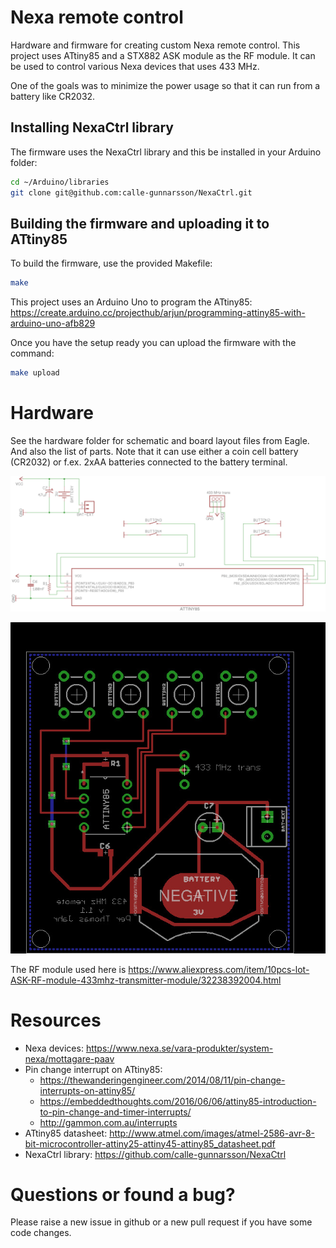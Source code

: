 # Nexa remote control

Hardware and firmware for creating custom Nexa remote control. This project uses ATtiny85 and a STX882 ASK module as the RF module. It can be used to control various Nexa devices that uses 433 MHz.

One of the goals was to minimize the power usage so that it can run from a battery like CR2032.

## Installing NexaCtrl library

The firmware uses the NexaCtrl library and this be installed in your Arduino folder:
```bash
cd ~/Arduino/libraries
git clone git@github.com:calle-gunnarsson/NexaCtrl.git
```

## Building the firmware and uploading it to ATtiny85

To build the firmware, use the provided Makefile:
```bash
make
```

This project uses an Arduino Uno to program the ATtiny85:
https://create.arduino.cc/projecthub/arjun/programming-attiny85-with-arduino-uno-afb829

Once you have the setup ready you can upload the firmware with the command:
```bash
make upload
```

# Hardware

See the hardware folder for schematic and board layout files from Eagle. And also the list of parts. Note that it can use either a coin cell battery (CR2032) or f.ex. 2xAA batteries connected to the battery terminal.

![Schematic](https://raw.githubusercontent.com/perja12/nexa_remote_control/master/hardware/schematic.jpg)

![Board](https://raw.githubusercontent.com/perja12/nexa_remote_control/master/hardware/board.jpg)

The RF module used here is https://www.aliexpress.com/item/10pcs-lot-ASK-RF-module-433mhz-transmitter-module/32238392004.html

# Resources
* Nexa devices: https://www.nexa.se/vara-produkter/system-nexa/mottagare-paav
* Pin change interrupt on ATtiny85:
    * https://thewanderingengineer.com/2014/08/11/pin-change-interrupts-on-attiny85/
    * https://embeddedthoughts.com/2016/06/06/attiny85-introduction-to-pin-change-and-timer-interrupts/
    * http://gammon.com.au/interrupts
* ATtiny85 datasheet: http://www.atmel.com/images/atmel-2586-avr-8-bit-microcontroller-attiny25-attiny45-attiny85_datasheet.pdf
* NexaCtrl library: https://github.com/calle-gunnarsson/NexaCtrl

# Questions or found a bug?

Please raise a new issue in github or a new pull request if you have some code changes.
